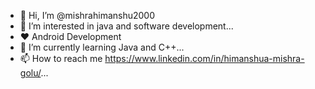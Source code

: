 - 👋 Hi, I’m @mishrahimanshu2000
- 👀 I’m interested in java and software development...
- ❤ Android Development
- 🌱 I’m currently learning Java and C++...
- 📫 How to reach me https://www.linkedin.com/in/himanshua-mishra-golu/...

<!---
mishrahimanshu2000/mishrahimanshu2000 is a ✨ special ✨ repository because its `README.md` (this file) appears on your GitHub profile.
You can click the Preview link to take a look at your changes.
--->
